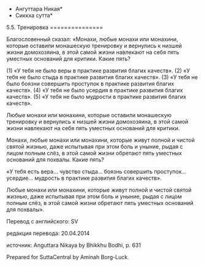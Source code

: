 * Ангуттара Никая*
* Сиккха сутта*

5\.5\. Тренировка
\=\=\=\=\=\=\=\=\=\=\=\=\=\=\=

Благословенный сказал: «Монахи, любые монахи или монахини, которые оставили монашескую тренировку и вернулись к низшей жизни домохозяина, в этой самой жизни навлекают на себя пять уместных оснований для критики\. Какие пять?

\(1\) «У тебя не было веры в практике развития благих качеств»\. \(2\) «У тебя не было стыда в практике развития благих качеств»\. \(3\) «У тебя не было боязни совершить проступок в практике развития благих качеств»\. \(4\) «У тебя не было усердия в практике развития благих качеств»\. \(5\) «У тебя не было мудрости в практике развития благих качеств»\.

Любые монахи или монахини, которые оставили монашескую тренировку и вернулись к низшей жизни домохозяина, в этой самой жизни навлекают на себя пять уместных оснований для критики\.

Монахи, любые монахи или монахини, которые живут полной и чистой святой жизнью, даже испытывая при этом боль и уныние, рыдая с лицом полным слёз, в этой самой жизни обретают пять уместных оснований для похвалы\. Какие пять?

«У тебя есть вера… чувство стыда… боязнь совершить проступок… усердие… мудрость в практике развития благих качеств»\.

Любые монахи или монахини, которые живут полной и чистой святой жизнью, даже испытывая при этом боль и уныние, рыдая с лицом полным слёз, в этой самой жизни обретают пять уместных оснований для похвалы»\.

Перевод с английского: SV

редакция перевода: 20\.04\.2014

источник: Anguttara Nikaya by Bhikkhu Bodhi, p\. 631

Prepared for SuttaCentral by Aminah Borg\-Luck\.